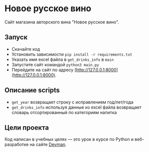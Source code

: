 # Новое русское вино

Сайт магазина авторского вина "Новое русское вино".

## Запуск

- Скачайте код
- Установить зависимости `pip install -r requirements.txt`
- Указать имя excel файла в `get_drinks_info` в `main`
- Запустите сайт командой `python3 main.py`
- Перейдите на сайт по адресу [http://127.0.0.1:8000](http://127.0.0.1:8000).

## Описание scripts
- `get_year` возвращает строку с исправлением год/лет/года
- `get_drinks_info` используя данные из excel файла возвращает словарь отсортированный по категориям напитка

## Цели проекта

Код написан в учебных целях — это урок в курсе по Python и веб-разработке на сайте [Devman](https://dvmn.org).
